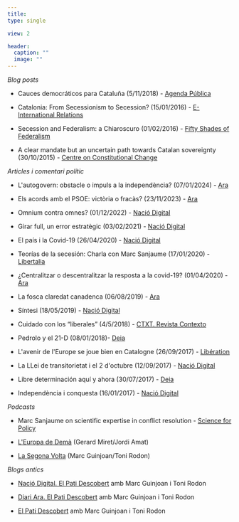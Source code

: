 ```yaml
---
title:    
type: single

view: 2

header:
  caption: ""
  image: ""
---
```


*Blog posts*

* Cauces democráticos para Cataluña (5/11/2018) - [Agenda Pública](https://agendapublica.elpais.com/noticia/14611/cauces-democraticos-cataluna)

* Catalonia: From Secessionism to Secession? (15/01/2016) - [E-International Relations](https://www.e-ir.info/2016/01/15/catalonia-from-secessionism-to-secession/)

* Secession  and Federalism: a Chiaroscuro (01/02/2016) - [Fifty Shades of Federalism](https://50shadesoffederalism.com/diversity-management/secession-federalism-chiaroscuro/)

* A clear mandate but an uncertain path towards Catalan sovereignty (30/10/2015) - [Centre on Constitutional Change](https://www.centreonconstitutionalchange.ac.uk/opinions/clear-mandate-uncertain-path-towards-catalan-sovereignty)


*Articles i comentari polític*

* L'autogovern: obstacle o impuls a la independència? (07/01/2024) - [Ara](https://www.ara.cat/opinio/l-autogovern-obstacle-impuls-independencia_129_4902512.html)

* Els acords amb el PSOE: victòria o fracàs? (23/11/2023) - [Ara](https://www.ara.cat/opinio/acords-d-investidura-psoe-victoria-fracas_129_4865898.html)

* Omnium contra omnes? (01/12/2022) - [Nació Digital](https://www.naciodigital.cat/opinio/25348/omnium-contra-omnes) 

* Girar full, un error estratègic (03/02/2021) - [Nació Digital](https://www.naciodigital.cat/opinio/22690/girar-full-error-estrategic)

* El país i la Covid-19 (26/04/2020) - [Nació Digital](https://www.naciodigital.cat/opinio/21413/pais-covid-19)

* Teorías de la secesión: Charla con Marc Sanjaume (17/01/2020) -  [Libertalia](https://revistalibertalia.com/single-post/2020/01/16/Teorias-secesion-Charla-con-Marc-Sanjaume)

* ¿Centralitzar o descentralitzar la resposta a la covid-19? (01/04/2020) - [Ara](https://www.ara.cat/opinio/marc-sanjaume-centralitzar-descentralitzar-resposta-covid-19-coronavirus_129_1177032.html)

* La fosca claredat canadenca (06/08/2019) - [Ara](https://www.ara.cat/opinio/ferran-requejo-marc-sanjaume_129_2654345.html)

* Síntesi (18/05/2019) - [Nació Digital](https://www.naciodigital.cat/opinio/19625/sintesi)

* Cuidado con los “liberales” (4/5/2018) - [CTXT. Revista Contexto](https://ctxt.es/es/20180502/Firmas/19391/Liberalismo-politica-teoria-espana-partidos.htm)

* Pedrolo y el 21-D (08/01/2018)- [Deia](https://www.deia.eus/opinion/2018/01/02/pedrolo-21-d-4896166.html)

* L'avenir de l'Europe se joue bien en Catalogne (26/09/2017) -  [Libération](https://www.liberation.fr/debats/2017/09/26/l-avenir-de-l-europe-se-joue-bien-en-catalogne_1599099/)

* La LLei de transitorietat i el 2 d'octubre (12/09/2017) - [Nació Digital](https://www.naciodigital.cat/opinio/16156/llei-transitorietat-octubre)

* Libre determinación aquí y ahora (30/07/2017) - [Deia](https://www.deia.eus/opinion/2017/07/30/libre-determinacion-ahora-4933883.html)

* Independència i conquesta (16/01/2017) - [Nació Digital](https://www.naciodigital.cat/opinio/14588/independencia-conquesta)


*Podcasts*

* Marc Sanjaume on scientific expertise in conflict resolution - [Science for Policy](https://podtail.com/es/podcast/science-for-policy/marc-sanjaume-i-calvet-on-scientific-expertise-in-/)

* [L'Europa de Demà](https://barcelona.spain.representation.ec.europa.eu/leuropa-de-dema_es) (Gerard Miret/Jordi Amat)

* [La Segona Volta](https://www.ccma.cat/3cat/segona-volta/mes-info/#onboarding=true) (Marc Guinjoan/Toni Rodon)


*Blogs antics*

* [Nació Digital. El Pati Descobert](https://www.google.com/url?q=https%3A%2F%2Fwww.naciodigital.cat%2Felpatidescobert&sa=D&sntz=1&usg=AFQjCNHblpA9mtjvHMdPUnuydVHLqT95SQ) amb Marc Guinjoan i Toni Rodon

* [Diari Ara. El Pati Descobert](http://www.google.com/url?q=http%3A%2F%2Fblogspersonals.ara.cat%2Felpatidescobert%2Fblog%2Fetiqueta%2Fmarc-sanjaume%2Fpage%2F6%2F&sa=D&sntz=1&usg=AFQjCNFXufu-o0Pn-Cx3gnSmDLFCC6ec3w) amb Marc Guinjoan i Toni Rodon

* [El Pati Descobert](https://elpatidescobert.cat/) amb Marc Guinjoan i Toni Rodon
